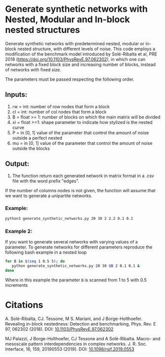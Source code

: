 #  Generate synthetic networks with Nested, Modular and In-block nested structures

Generate synthetic networks with predetermined nested, modular or in-block nested structure, with different levels of noise. This code employs a modification of the benchmark model introduced by Solé-Ribalta et al, PRE 2018 (https://doi.org/10.1103/PhysRevE.97.062302), in which one can networks with a fixed block size and increasing number of blocks, instead of networks with fixed size. 

The parameters must be passed respecting the following order.
    
        
## Inputs:
       
1) rw  = int: number of row nodes that form a block
2) cl  = int: number of col nodes that form a block
3) B   = float >= 1: number of blocks on which the main matrix will be divided
4) xi  = float >=1: shape parameter to indicate how stylized is the nested curve
5) P   = in [0, 1] value of the parameter that control the amount of noise outside a perfect nested 
6) mu  = in [0, 1] value of the parameter that control the amount of noise outside the blocks
## Output:
1) The function return each generated network in matrix format in a .csv file with the word prefix "edges".
	
If the number of columns nodes is not given, the function will assume that we want to generate a unipartite networks.

### Example: 
``` sh
python3 generate_synthetic_networks.py 20 30 2 2.2 0.1 0.1

```
### Example 2: 

If you want to generate several networks with varying values of a parameter. To generate networks for different parameters reproduce the following bash example in a nested loop
``` bash
for B in $(seq 1 0.5 5); do
   python generate_synthetic_networks.py 20 30 $B 2 0.1 0.1 &
done
```
Where in this example the parameter `B` is scanned from 1 to 5 with 0.5 increments
# Citations

A. Solé-Ribalta, CJ. Tessone, M S. Mariani, and J Borge-Holthoefer. Revealing in-block nestedness: Detection and benchmarking, Phys. Rev. E 97, 062302 (2018). DOI: [10.1103/PhysRevE.97.062302](https://doi.org/10.1103/PhysRevE.97.062302)

MJ Palazzi, J Borge-Holthoefer, CJ Tessone and A Solé-Ribalta. Macro- and mesoscale pattern interdependencies in complex networks. J. R. Soc. Interface, 16, 159, 20190553 (2019). DOI: [10.1098/rsif.2019.0553](https://doi.org/10.1098/rsif.2019.0553)
